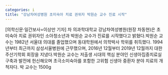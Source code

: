 ```yaml
---
categories: i
title: "강남차여성병원 초미숙아 치료 권위자 박원순 교수 진료 시작"
---
```

[의학신문·일간보사=이상만 기자] 차 의과학대학교 강남차여성병원(원장 차동현)은 초미숙아 치료 권위자인 소아청소년과 박원순 교수가 진료를 시작했다고 밝혔다.박원순 교수는 1982년 서울대 의대를 졸업했으며 동대학원에서 의학박사 학위를 취득했다. 1994년부터 최근까지 삼성서울병원에 근무했으며, 2016년 12월부터 2019년 12월까지 대한주산기학회 회장을 지냈다.박원순 교수는 저출생 시대의 핵심 분야인 신생아집중치료실 구축과 발전에 헌신해오며 초극소미숙아를 포함한 고위험 신생아 중환자 분야 치료의 개척자다. 박 교수는 1500g